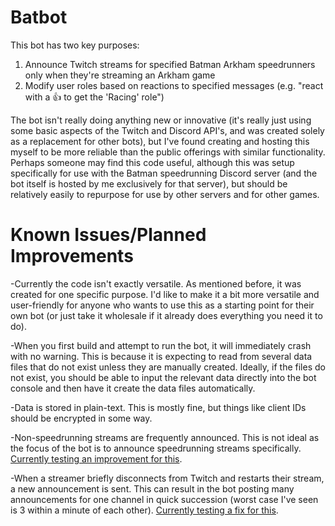 # Batbot

This bot has two key purposes:  
1. Announce Twitch streams for specified Batman Arkham speedrunners only when they're streaming an Arkham game
2. Modify user roles based on reactions to specified messages (e.g. "react with a 👍 to get the 'Racing' role")

The bot isn't really doing anything new or innovative (it's really just using some basic aspects of the Twitch and Discord API's, and was created solely as a replacement for other bots), but I've found creating and hosting this myself to be more reliable than the public offerings with similar functionality. Perhaps someone may find this code useful, although this was setup specifically for use with the Batman speedrunning Discord server (and the bot itself is hosted by me exclusively for that server), but should be relatively easily to repurpose for use by other servers and for other games.

# Known Issues/Planned Improvements

-Currently the code isn't exactly versatile. As mentioned before, it was created for one specific purpose. I'd like to make it a bit more versatile and user-friendly for anyone who wants to use this as a starting point for their own bot (or just take it wholesale if it already does everything you need it to do).

-When you first build and attempt to run the bot, it will immediately crash with no warning. This is because it is expecting to read from several data files that do not exist unless they are manually created. Ideally, if the files do not exist, you should be able to input the relevant data directly into the bot console and then have it create the data files automatically.

-Data is stored in plain-text. This is mostly fine, but things like client IDs should be encrypted in some way.

-Non-speedrunning streams are frequently announced. This is not ideal as the focus of the bot is to announce speedrunning streams specifically. [Currently testing an improvement for this](https://github.com/ShikenNuggets/Batbot/pull/1).

-When a streamer briefly disconnects from Twitch and restarts their stream, a new announcement is sent. This can result in the bot posting many announcements for one channel in quick succession (worst case I've seen is 3 within a minute of each other). [Currently testing a fix for this](https://github.com/ShikenNuggets/Batbot/pull/1).
